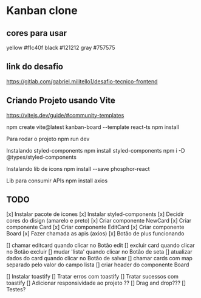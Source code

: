 # Kanban clone

## cores para usar

yellow #f1c40f
black #121212
gray #757575

## link do desafio

https://gitlab.com/gabriel.militello1/desafio-tecnico-frontend

## Criando Projeto usando Vite

https://vitejs.dev/guide/#community-templates

npm create vite@latest kanban-board --template react-ts
npm install

Para rodar o projeto
npm run dev

Instalando styled-components
npm install styled-components
npm i -D @types/styled-components

Instalando lib de icons
npm install --save phosphor-react

Lib para consumir APIs
npm install axios

## TODO

[x] Instalar pacote de icones
[x] Instalar styled-components
[x] Decidir cores do disign (amarelo e preto)
[x] Criar componente NewCard
[x] Criar componente Card
[x] Criar componente EditCard
[x] Criar componente Board
[x] Fazer chamada as apis (axios)
[x] Botão de plus funcionando

[] chamar editcard quando clicar no Botão edit
[] excluir card quando clicar no Botão excluir
[] mudar 'lista' quando clicar no Botão de seta
[] atualizar dados do card quando clicar no Botão de salvar
[] chamar cards com map separado pelo valor do campo lista
[] criar header do componente Board

[] Instalar toastify
[] Tratar erros com toastify
[] Tratar sucessos com toastify
[] Adicionar responsividade ao projeto ??
[] Drag and drop???
[] Testes?

